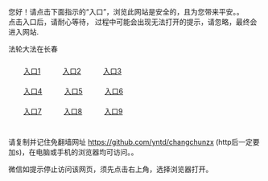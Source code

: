 您好！请点击下面指示的“入口”，浏览此网站是安全的，且为您带来平安。。 <br/>
点击入口后，请耐心等待， 过程中可能会出现无法打开的提示，请忽略，最终会进入网站. </br>

法轮大法在长春<br/>
<div style="padding:10px"><a style="margin:20px" target="_blank" href="https://dugmdsxrdv2g1.cloudfront.net/2Qpsp?jonmfcbe" id="ccLink1" rel="nofollow">入口1</a> <a target="_blank" style="margin:20px" href="https://d1mqzft0mph3z4.cloudfront.net/2Qpsp?mepjyf" id="ccLink2" rel="nofollow">入口2</a> <a style="margin:20px" target="_blank" href="https://d3se7hmidvlk08.cloudfront.net/2Qpsp?odgmbu" id="ccLink3" rel="nofollow">入口3</a></div>

<div style="padding:10px" ><a style="margin:20px" target="_blank" href="https://dugmdsxrdv2g1.cloudfront.net/2Qpsp?jonmfcbe" id="ccLink4" rel="nofollow">入口4</a> <a style="margin:20px" href="https://d1mqzft0mph3z4.cloudfront.net/2Qpsp?mepjyf" target="_blank" id="ccLink5" rel="nofollow">入口5</a> <a style="margin:20px" href="https://d3se7hmidvlk08.cloudfront.net/2Qpsp?odgmbu" target="_blank" id="ccLink6" rel="nofollow">入口6</a></div>

<div style="padding:10px"><a style="margin:20px" target="_blank" href="https://dugmdsxrdv2g1.cloudfront.net/2Qpsp?jonmfcbe" id="ccLink7" rel="nofollow">入口7</a> <a style="margin:20px" href="https://d1mqzft0mph3z4.cloudfront.net/2Qpsp?mepjyf" target="_blank" id="ccLink8" rel="nofollow">入口8</a> <a style="margin:20px" target="_blank" href="https://d3se7hmidvlk08.cloudfront.net/2Qpsp?odgmbu" id="ccLink9" rel="nofollow">入口9</a></div>

<br/>



请复制并记住免翻墙网址 https://github.com/yntd/changchunzx (http后一定要加s)，在电脑或手机的浏览器均可访问。。<br/>

微信如提示停止访问该网页，须先点击右上角，选择浏览器打开。
